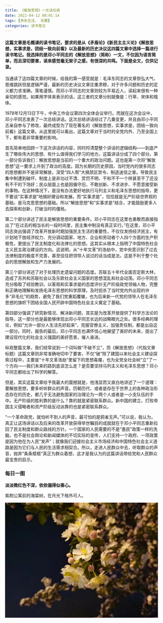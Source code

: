```yaml
---
title: 《解放思想》一文读后感
date: 2022-04-12 00:01:14
tags: [贵系生活， 毛概] 
categories: 读书笔记
---
```


#### 这篇文章是毛概课的读书笔记，要求的是从《矛盾论》《新民主主义论》《解放思想，实事求是，团结一致向前看》以及最新的历史决议这四篇文章中选择一篇进行读书笔记。我选择的是邓小平同志的《解放思想》（简称）一文，不仅因为语言简单，而且深切要害，读来感觉毫无架子之感，有很深的共鸣。下面是全文，仅供记录。

当通读了这四篇文章的时候，给我的第一感受就是：毛泽东同志的文章恢弘大气、思维跳跃但是逻辑严谨，最新的历史决议文章庄重肃穆，对于许多问题和历史的定义都力求准确，落笔谨慎。而邓小平同志的文章则较为平易近人，读起来很有一种亲切的感觉。如果用字体来表示的话，这三者的文章分别就像是：行草、宋体和楷体。

1978年12月13日下午，中央工作会议第四次全体会议举行。而就在这次会议中，邓小平同志发表了一次总结讲话。这次总结讲话经过了几番变更，并且由邓小平同志亲自参与了修改，最终成型为了现在著名的《解放思想，实事求是，团结一致向前看》这篇文章。从这里就可以看出，这篇文章对于当时的全党内外、乃至全国上下，都有着非常重要的影响。

首先简单地回顾一下这次讲话的内容，同时捋清楚整个讲话的逻辑结构——到底产生了哪些伟大的思想、有什么值得我们学习的地方。这篇讲话分成了四个部分。第一部分告诉我们：解放思想是当前的一个重大的政治问题。这也是第一次将“解放思想”这一要求上升到了政治的高度。因为长期的历史原因，当时党内的很多同志的思想都并不是非常解放，深受“四人帮”大搞禁区禁令、制造迷信之害。导致民主集中制遭到破坏、制度上是非功过不清、赏罚不明、干和不干一个样甚至干了还没有不干的下场好；民众层面上也是因循守旧，不敢创新、不求进步、不愿意接受新的事物。在这种情况下，是没有办法更好地执行马列主义和毛泽东思想的指导，更不要谈“实事求是”地搞好建设和发展。而“实事求是”，恰恰就是无产阶级世界观的基础，是马克思思想的基础。所以“解放思想”和“实事求是”结合，才能鼓励更多人去探索和创新，打破当时的僵局。

第二个部分讲述了民主是解放思想的重要条件。邓小平同志在这里也勇敢而直接指出了“在过去的相当长的一段时间里，民主集中制没有真正实行。”在这里，邓小平同志突出强调了改革开放新时期加强民主生活的重要性，不仅仅发扬经济民主，有计划地下放经济权力、充分调动国家、地方、企业和劳动者个人四个方面的生产积极性，更提出了民主制度化和法律化的思想。这其实从根本上指明了中国特色社会主义民主政治建设的方向。这说明，从“十年文革”的浩劫中，党中央意识到了过去法律制度的极度不完善，甚至往往把领导人说过的话当成是法，这是不利于整个社会的思想解放和生产力发展的。

第三个部分讲述了对于处理历史遗留问题的态度。苏联五十年代全面否定斯大林，造成了苏共和苏联社会以及东欧社会主义国家的思想混乱和社会动荡。邓小平同志充分吸取了经验教训，以客观和实事求是的态度评价无产阶级政党领袖人物，完整和正确地理解和发扬毛泽东思想的科学原理，及时扼杀了当时党内外出现的许多“非毛化”的趋势，避免了我们党重蹈覆辙，也为后来新一代党的领导人在毛泽东思想的旗帜下团结全国人民开辟中国特色社会主义奠定了基础。

第四部分强调了研究新情况、解决新问题，其实是为改革开放提供了科学方法论的指导。这一部分也是最能够体现出邓小平同志长远的战略眼光之处。很多经典的理论，例如“允许一部分人生活先好起来”，克服官僚主义，加强责任制，都是出自这一部分。同时，报告的最后，邓小平同志也满怀信心地展望了美好的未来，提出了建设现代化的社会主义强国的美好愿景，催人奋进。

纵观整篇文章，我们经常说到一个词叫做“不破不立”，而《解放思想》（代指文章标题）这篇文章则非常准确地切中了要害，不仅“破”除了建国以来社会主义建设探索过程中，主要是“十年文革浩劫”里留下的思想毒瘤，也为全党全社会树“立”了一个方向——我们未来的路到底该怎么走？是否要坚持马列主义和毛泽东思想？邓小平同志都给出了科学的解答。

但是，其实这篇文章给予我最大的震撼就是，他浅显而又直白地讲述了一个道理：要解放思想，要多听听群众的声音。历朝历代、或者是存在于世界上的各种政治形态存在的历史，都几乎无法避免国家的治理沦为一两个人或者是一小支队伍的手中。无产阶级的胜利靠的是什么？靠的就是紧密联系群众。新中国的建立，打败帝国主义侵略者和资产阶级反动派靠的也是紧密联系群众。

“一个革命政党，就怕听不到人的声音，最可怕的是鸦雀无声。”可以说，我认为，真正让这场讲话以及后来的改革开放获得举世瞩目的成就就在于邓小平同志重新拉回了民主制度和群众路线的方针。一个国家的人民需要的不是“愚民”政策一样的洗脑，也不是社会舆论和新闻媒体的不切实际的宣传，人们支持一个政府、一项政策是因为他在为人民“发声”；就像我们迎接社会主义市场经济和中国特色社会主义道路是因为它们与人民的生活需求相契合。所以，走进人民群众中去，听取群众的声音，抛弃“条条框框”真正为群众着想，这才是我认为的这篇讲话带给党和人民群众最宝贵的启示。





### 每日一图

**淡淡微红色不深，依依偏得似春心。**

紫荆公寓前的海棠树，在月光下格外可人。

![](https://raw.githubusercontent.com/wenqi-wang20/img/main/blog/20220412001312.png)
